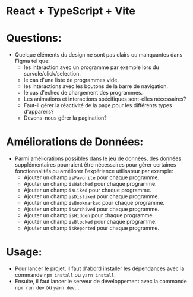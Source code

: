 # React + TypeScript + Vite

# Questions:

- Quelque éléments du design ne sont pas clairs ou manquantes dans Figma tel que:
   - les interaction avec un programme par exemple lors du survole/click/selection.
   - le cas d'une liste de programmes vide.
   - les interactions avec les boutons de la barre de navigation.
   - le cas d'echec de chargement des programmes.
   - Les animations et interactions spécifiques sont-elles nécessaires? 
   - Faut-il gérer la réactivité de la page pour les différents types d'appareils?
   - Devons-nous gérer la pagination?
 
# Améliorations de Données:

- Parmi améliorations possibles dans le jeu de données, 
    des données supplémentaires pourraient être nécessaires pour gérer certaines fonctionnalités ou améliorer l'expérience utilisateur par exemple:
   - Ajouter un champ `isFavorite` pour chaque programme.
   - Ajouter un champ `isWatched` pour chaque programme.
   - Ajouter un champ `isLiked` pour chaque programme.
   - Ajouter un champ `isDisliked` pour chaque programme.
   - Ajouter un champ `isBookmarked` pour chaque programme.
   - Ajouter un champ `isArchived` pour chaque programme.
   - Ajouter un champ `isHidden` pour chaque programme.
   - Ajouter un champ `isBlocked` pour chaque programme.
   - Ajouter un champ `isReported` pour chaque programme.

# Usage:

- Pour lancer le projet, il faut d'abord installer les dépendances avec la commande `npm install` ou `yarn install`.
- Ensuite, il faut lancer le serveur de développement avec la commande `npm run dev` ou `yarn dev`.`.





